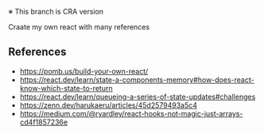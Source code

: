 ※ This branch is CRA version

Craate my own react with many references

## References
- https://pomb.us/build-your-own-react/
- https://react.dev/learn/state-a-components-memory#how-does-react-know-which-state-to-return
- https://react.dev/learn/queueing-a-series-of-state-updates#challenges
- https://zenn.dev/harukaeru/articles/45d2579493a5c4
- https://medium.com/@ryardley/react-hooks-not-magic-just-arrays-cd4f1857236e

